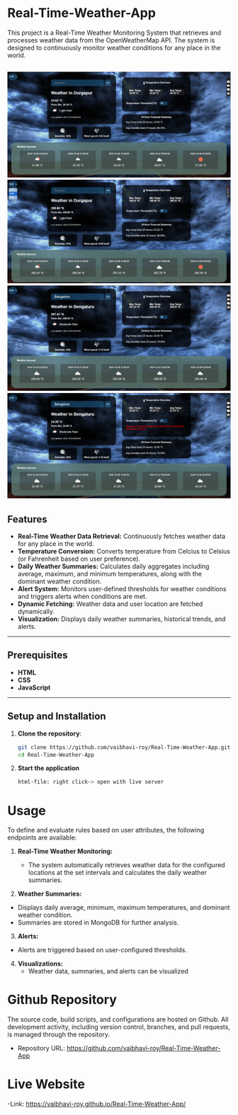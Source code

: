 # Real-Time-Weather-App
This project is a Real-Time Weather Monitoring System that retrieves and processes weather data from the OpenWeatherMap API. The system is designed to continuously monitor weather conditions for any place in the world.

![Real-Time-Weather-App](https://github.com/vaibhavi-roy/Real-Time-Weather-App/blob/main/weather1.png)
![Real-Time-Weather-App](https://github.com/vaibhavi-roy/Real-Time-Weather-App/blob/main/weather2.png)
![Real-Time-Weather-App](https://github.com/vaibhavi-roy/Real-Time-Weather-App/blob/main/weather3.png)
![Real-Time-Weather-App](https://github.com/vaibhavi-roy/Real-Time-Weather-App/blob/main/weather4.png)
---

## Features
- **Real-Time Weather Data Retrieval:** Continuously fetches weather data for any place in the world.
- **Temperature Conversion:** Converts temperature from Celcius to Celsius (or Fahrenheit based on user preference).
- **Daily Weather Summaries:** Calculates daily aggregates including average, maximum, and minimum temperatures, along with the dominant weather condition.
- **Alert System:** Monitors user-defined thresholds for weather conditions and triggers alerts when conditions are met.
- **Dynamic Fetching:** Weather data and user location are fetched dynamically.
- **Visualization:** Displays daily weather summaries, historical trends, and alerts.

---

## Prerequisites
- **HTML**
- **CSS**
- **JavaScript**
  

---

## Setup and Installation

1. **Clone the repository**:
   ```bash
   git clone https://github.com/vaibhavi-roy/Real-Time-Weather-App.git
   cd Real-Time-Weather-App
   ```
2. **Start the application**

   ```bash
   html-file: right click-> open with live server
   ```

# Usage
To define and evaluate rules based on user attributes, the following endpoints are available:

1. **Real-Time Weather Monitoring:**
   - The system automatically retrieves weather data for the configured locations at the set intervals and calculates the daily weather summaries.

2. **Weather Summaries:**
- Displays daily average, minimum, maximum temperatures, and dominant weather condition.
- Summaries are stored in MongoDB for further analysis.

3. **Alerts:**
- Alerts are triggered based on user-configured thresholds.

4. **Visualizations:**
   - Weather data, summaries, and alerts can be visualized

# Github Repository

The source code, build scripts, and configurations are hosted on Github. All development activity, including version control, branches, and pull requests, is managed through the repository.

- Repository URL: https://github.com/vaibhavi-roy/Real-Time-Weather-App

# Live Website

-Link: https://vaibhavi-roy.github.io/Real-Time-Weather-App/
